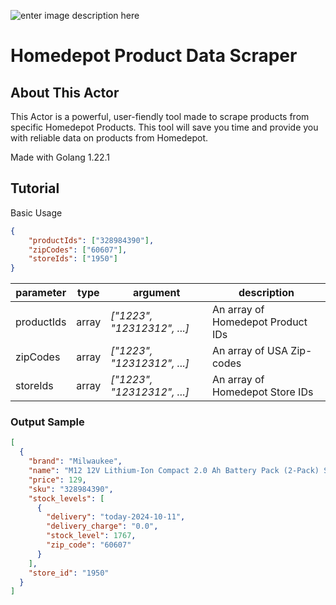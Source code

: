![enter image description here](https://external-content.duckduckgo.com/iu/?u=https%3A%2F%2Fwww.pngmart.com%2Ffiles%2F16%2FHome-Depot-Logo-PNG-Image.png&f=1&nofb=1&ipt=def5757aced3b327c03b99e5ef3280e8f0c80bc271e4c8682ef7f1c5bd1f976f&ipo=images)

# Homedepot Product Data Scraper

## About This Actor

This Actor is a powerful, user-fiendly tool made to scrape products from specific Homedepot Products. This tool will save you time and provide you with reliable data on products from Homedepot.

Made with Golang 1.22.1

## Tutorial

Basic Usage

```json
{
    "productIds": ["328984390"],
    "zipCodes": ["60607"],
    "storeIds": ["1950"]
}
```

| parameter | type | argument | description |
| --------- | ----- | ------------------------- | ---------------------------- |
| productIds | array | _["1223", "12312312", ...]_ | An array of Homedepot Product IDs |
| zipCodes | array | _["1223", "12312312", ...]_ | An array of USA Zip-codes |
| storeIds | array | _["1223", "12312312", ...]_ | An array of Homedepot Store IDs |

### Output Sample

```json
[
  {
    "brand": "Milwaukee",
    "name": "M12 12V Lithium-Ion Compact 2.0 Ah Battery Pack (2-Pack) Starter Kit with Charger",
    "price": 129,
    "sku": "328984390",
    "stock_levels": [
      {
        "delivery": "today-2024-10-11",
        "delivery_charge": "0.0",
        "stock_level": 1767,
        "zip_code": "60607"
      }
    ],
    "store_id": "1950"
  }
]
```
